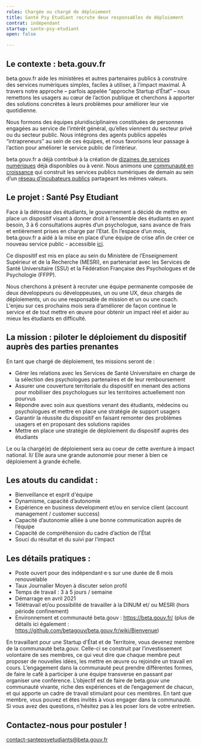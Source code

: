 ```yaml
---
roles: Chargée ou chargé de déploiement
title: Santé Psy Etudiant recrute deux responsables de déploiement
contrat: indépendant
startup: sante-psy-etudiant
open: false

---
```


## Le contexte : beta.gouv.fr

beta.gouv.fr aide les ministères et autres partenaires publics à construire des services numériques simples, faciles à utiliser, à l’impact maximal. À travers notre approche – parfois appelée “approche Startup d’État” – nous remettons les usagers au cœur de l’action publique et cherchons à apporter des solutions concrètes à leurs problèmes pour améliorer leur vie quotidienne.

Nous formons des équipes pluridisciplinaires constituées de personnes engagées au service de l’intérêt général, qu’elles viennent du secteur privé ou du secteur public. Nous intégrons des agents publics appelés “intrapreneurs” au sein de ces équipes, et nous favorisons leur passage à l’action pour améliorer le service public de l’intérieur.

beta.gouv.fr a déjà contribué à la création de [dizaines de services numériques](https://beta.gouv.fr/startups/)
 déjà disponibles ou à venir. Nous animons une [communauté en croissance](https://beta.gouv.fr/communaute/) qui construit les services publics numériques de demain au sein d’un [réseau d’incubateurs publics](https://beta.gouv.fr/incubateurs/) partageant les mêmes valeurs.

## Le projet : Santé Psy Etudiant
Face à la détresse des étudiants, le gouvernement a décidé de mettre en place un dispositif visant à donner droit à l’ensemble des étudiants en ayant besoin, 3 à 6 consultations auprès d’un psychologue, sans avance de frais et entièrement prises en charge par l’Etat. En l’espace d’un mois, beta.gouv.fr a aidé à la mise en place d’une équipe de crise afin de créer ce nouveau service public  - accessible [ici](http://santepsy.etudiant.gouv.fr).

Ce dispositif est mis en place au sein du Ministère de l’Enseignement Supérieur et de la Recherche (MESRI), en partenariat avec les Services de Santé Universitaire  (SSU) et la Fédération Française des Psychologues et de Psychologie (FFPP).

Nous cherchons à présent à recruter une équipe permanente composée de deux développeurs ou développeuses, un ou une UX, deux chargés de déploiements, un ou une responsable de mission et un ou une coach.  L'enjeu sur ces prochains mois sera d’améliorer de façon continue le service et de tout mettre en œuvre pour obtenir un impact réel et aider au mieux les étudiants en difficulté.

## La mission : piloter le déploiement du dispositif auprès des parties prenantes

En tant que chargé de déploiement, tes missions seront de :
- Gérer les relations avec les Services de Santé Universitaire en charge de la sélection des psychologues partenaires et de leur remboursement
- Assurer une couverture territoriale du dispositif en menant des actions pour mobiliser des psychologues sur les territoires actuellement non pourvus
- Répondre avec soin aux questions venant des étudiants, médecins ou psychologues et mettre en place une stratégie de support usagers
- Garantir la réussite du dispositif en faisant remonter des problèmes usagers et en proposant des solutions rapides
- Mettre en place une stratégie de déploiement du dispositif auprès des étudiants

Le ou la chargé(e) de déploiement sera au coeur de cette aventure à impact national.
Il/ Elle aura une grande autonomie pour mener à bien ce déploiement à grande échelle.

## Les atouts du candidat :
- Bienveillance et esprit d'équipe
- Dynamisme, capacité d’autonomie
- Expérience en business development et/ou en service client (account management / customer success)
- Capacité d’autonomie alliée à une bonne communication auprès de l’équipe
- Capacité de compréhension du cadre d’action de l’État
- Souci du résultat et du suivi par l’impact


## Les détails pratiques :
 - Poste ouvert pour des indépendant·e·s sur une durée de 6 mois renouvelable
 - Taux Journalier Moyen à discuter selon profil
 - Temps de travail : 3 à 5 jours / semaine
 - Démarrage en avril 2021
 - Télétravail et/ou possibilité de travailler à la DINUM et/ ou MESRI (hors période confinement)
 - Environnement et communauté beta.gouv : https://beta.gouv.fr/ (plus de détails ici également : https://github.com/betagouv/beta.gouv.fr/wiki/Bienvenue)

En travaillant pour une Startup d'État et de Territoire, vous devenez membre de la communauté beta.gouv. Celle-ci se construit par l’investissement volontaire de ses membres, ce qui veut dire que chaque membre peut proposer de nouvelles idées, les mettre en œuvre ou rejoindre un travail en cours.
L’engagement dans la communauté peut prendre différentes formes, de faire le café à participer à une équipe transverse en passant par organiser une conférence.
L’objectif est de faire de beta.gouv une communauté vivante, riche des expériences et de l’engagement de chacun, et qui apporte un cadre de travail stimulant pour ces membres.
En tant que membre, vous pouvez et êtes invités à vous engager dans la communauté. Si vous avez des questions, n’hésitez pas à les poser lors de votre entretien.

## Contactez-nous pour postuler !
contact-santepsyetudiants@beta.gouv.fr
